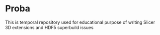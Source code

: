 # Proba

This is temporal repository used for educational purpose of writing Slicer 3D extensions and HDF5 superbuild issues

